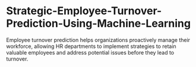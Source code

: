 # Strategic-Employee-Turnover-Prediction-Using-Machine-Learning
Employee turnover prediction helps organizations proactively manage their workforce, allowing HR departments to implement strategies to retain valuable employees and address potential issues before they lead to turnover. 
